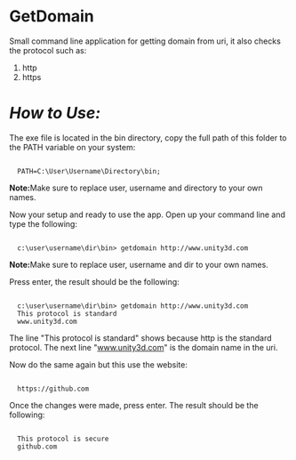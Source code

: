 GetDomain
=========

Small command line application for getting domain from uri, it also checks the protocol such as:
<ol>
  <li>http</li>
  <li>https</li>
</ol>

***How to Use:***
=============

The exe file is located in the bin directory, copy the full path of this folder to the PATH variable on your system:

<pre><code>
  PATH=C:\User\Username\Directory\bin;
</code></pre>

<b>Note:</b>Make sure to replace user, username and directory to your own names.

Now your setup and ready to use the app. Open up your command line and type the following:

<pre><code>
  c:\user\username\dir\bin> getdomain http://www.unity3d.com
</code></pre>

<b>Note:</b>Make sure to replace user, username and dir to your own names.

Press enter, the result should be the following:

<pre><code>
  c:\user\username\dir\bin> getdomain http://www.unity3d.com
  This protocol is standard
  www.unity3d.com
</code></pre>

The line "This protocol is standard" shows because http is the standard protocol. The next line "www.unity3d.com" is the domain name
in the uri.

Now do the same again but this use the website:

<pre><code>
  https://github.com
</code></pre>

Once the changes were made, press enter. The result should be the following:

<pre><code>
  This protocol is secure
  github.com
</code></pre>


